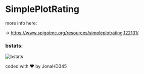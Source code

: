 # SimplePlotRating

more info here:

-> https://www.spigotmc.org/resources/simpleplotrating.122131/

### bstats:
![bstats](https://bstats.org/signatures/bukkit/SimplePlotRating.svg)

coded with ❤️ by JonaHD345
